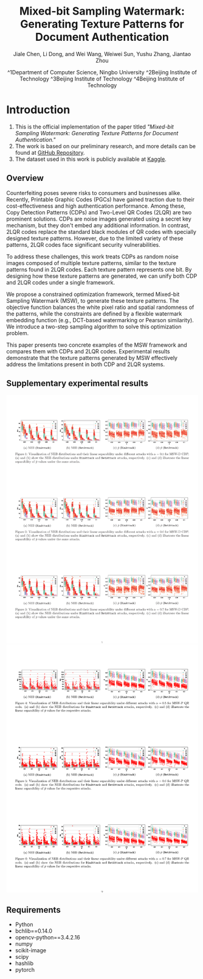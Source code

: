 <div align="center">
<h1>Mixed-bit Sampling Watermark: Generating Texture Patterns for Document Authentication</h1>

Jiale Chen, Li Dong, and Wei Wang, Weiwei Sun, Yushu Zhang, Jiantao Zhou

^1Department of Computer Science, Ningbo University
^2Beijing Institute of Technology
^3Beijing Institute of Technology
^4Beijing Institute of Technology
</div>

# Introduction
1. This is the official implementation of the paper titled *"Mixed-bit Sampling Watermark: Generating Texture Patterns for Document Authentication."*
2. The work is based on our preliminary research, and more details can be found at [GitHub Repository](https://github.com/chenoly/MSG).
3. The dataset used in this work is publicly available at [Kaggle](https://www.kaggle.com/datasets/chenoly/msw-dataset).

## Overview
Counterfeiting poses severe risks to consumers and businesses alike. Recently, Printable Graphic Codes (PGCs) have gained traction due to their cost-effectiveness and high authentication performance. Among these, Copy Detection Patterns (CDPs) and Two-Level QR Codes (2LQR) are two prominent solutions. CDPs are noise images generated using a secret key mechanism, but they don't embed any additional information. In contrast, 2LQR codes replace the standard black modules of QR codes with specially designed texture patterns. However, due to the limited variety of these patterns, 2LQR codes face significant security vulnerabilities.

To address these challenges, this work treats CDPs as random noise images composed of multiple texture patterns, similar to the texture patterns found in 2LQR codes. Each texture pattern represents one bit. By designing how these texture patterns are generated, we can unify both CDP and 2LQR codes under a single framework.

We propose a constrained optimization framework, termed Mixed-bit Sampling Watermark (MSW), to generate these texture patterns. The objective function balances the white pixel ratio and spatial randomness of the patterns, while the constraints are defined by a flexible watermark embedding function (e.g., DCT-based watermarking or Pearson similarity). We introduce a two-step sampling algorithm to solve this optimization problem.

This paper presents two concrete examples of the MSW framework and compares them with CDPs and 2LQR codes. Experimental results demonstrate that the texture patterns generated by MSW effectively address the limitations present in both CDP and 2LQR systems.

## Supplementary experimental results

![](all_result_1.png)
![](all_result_2.png)

## Requirements
- Python
- bchlib==0.14.0
- opencv-python==3.4.2.16
- numpy
- scikit-image
- scipy
- hashlib
- pytorch
